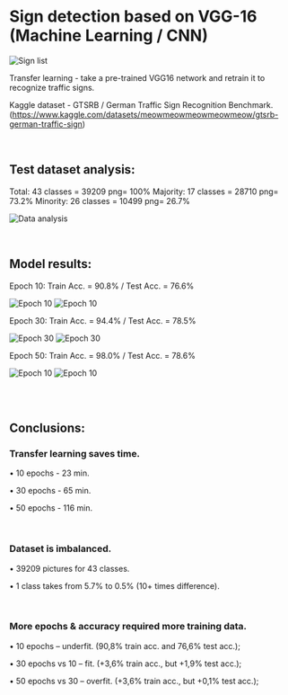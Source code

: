 # Sign detection based on VGG-16 (Machine Learning / CNN)

![Sign list](https://github.com/GusevPortfolio/Road-sign-detection-ML/blob/main/Data/Sign%20list1.png)

Transfer learning - take a pre-trained VGG16 network and retrain it to recognize traffic signs.

Kaggle dataset - GTSRB / German Traffic Sign Recognition Benchmark. (https://www.kaggle.com/datasets/meowmeowmeowmeowmeow/gtsrb-german-traffic-sign)

<br/>



## Test dataset analysis:
Total: 43 classes = 39209 png= 100%
Majority: 17 classes = 28710 png= 73.2%
Minority: 26 classes = 10499 png= 26.7%
 
![Data analysis](https://github.com/GusevPortfolio/Road-sign-detection-ML/blob/main/Data/Data%20analysis.jpg)

<br/>

## Model results:

Epoch 10: Train Acc. = 90.8% / Test Acc. = 76.6%


![Epoch 10](https://github.com/GusevPortfolio/Road-sign-detection-ML/blob/main/Data/10%20-%20loss.jpg)
![Epoch 10](https://github.com/GusevPortfolio/Road-sign-detection-ML/blob/main/Data/10%20-%20accuracy.jpg)

Epoch 30: Train Acc. = 94.4% / Test Acc. = 78.5%


![Epoch 30](https://github.com/GusevPortfolio/Road-sign-detection-ML/blob/main/Data/30%20-%20loss.jpg)
![Epoch 30](https://github.com/GusevPortfolio/Road-sign-detection-ML/blob/main/Data/30%20-%20accuracy.jpg)

Epoch 50: Train Acc. = 98.0% / Test Acc. = 78.6%


![Epoch 10](https://github.com/GusevPortfolio/Road-sign-detection-ML/blob/main/Data/50%20-%20loss.jpg)
![Epoch 10](https://github.com/GusevPortfolio/Road-sign-detection-ML/blob/main/Data/50%20-%20accuracy.jpg)


<br/>
<br/>


## Conclusions:

### Transfer learning saves time.

  • 10 epochs - 23 min.

  • 30 epochs - 65 min.
  
  • 50 epochs - 116 min.

<br/>


### Dataset is imbalanced.

  • 39209 pictures for 43 classes.
  
  • 1 class takes from 5.7% to 0.5% (10+ times difference).

<br/>


### More epochs & accuracy required more training data.

  • 10 epochs – underfit. (90,8% train acc. and 76,6% test acc.);
  
  • 30 epochs vs 10 – fit. (+3,6% train acc., but +1,9% test acc.);
  
  • 50 epochs vs 30 – overfit. (+3,6% train acc., but +0,1% test acc.);
  
  
  
  
